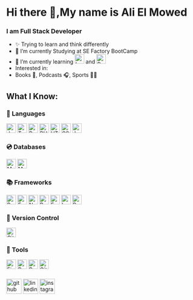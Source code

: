 # Hi there 👋,My name is Ali El Mowed
### I am Full Stack Developer

- ✨ Trying to learn and think differently
- 🔭 I’m currently Studying at SE Factory BootCamp 
- 🌱 I’m currently learning <img src="https://img.shields.io/badge/Laravel-FF2D20?style=for-the-badge&logo=laravel&logoColor=white" alt="Laravel logo" title="Laravel" height="25" /> and <img src="https://img.shields.io/badge/React-20232A?style=for-the-badge&logo=react&logoColor=61DAFB" alt="React logo" title="React" height="25" />
- Interested in:
-   Books 📖, Podcasts 🎧, Sports 🤾‍♀️

## What I Know:
### 📜 Languages
<img src="https://img.shields.io/badge/JavaScript-F7DF1E?style=for-the-badge&logo=javascript&logoColor=black" alt="JavaScript logo" title="JavaScript" height="25" />
<img src="https://img.shields.io/badge/TypeScript-007ACC?style=for-the-badge&logo=typescript&logoColor=white" alt="TypeScript logo" title="TypeScript" height="25" /> 
<img src="https://img.shields.io/badge/Python-3776AB?style=for-the-badge&logo=python&logoColor=white" alt="Python logo" title="Python" height="25" /> <img src="https://img.shields.io/badge/PHP-777BB4?style=for-the-badge&logo=php&logoColor=white" alt="PHP logo" title="PHP" height="25" /> <img src="https://img.shields.io/badge/HTML5-E34F26?style=for-the-badge&logo=html5&logoColor=white" alt="HTML 5 logo" title="HTML" height="25" /> <img src="https://img.shields.io/badge/CSS3-1572B6?style=for-the-badge&logo=css3&logoColor=white" alt="CSS3 logo" title="CSS3" height="25" /> <img src="https://img.shields.io/badge/Java-ED8B00?style=for-the-badge&logo=java&logoColor=white" alt="Java logo" title="Java" height="25" />

### 💿 Databases
<img src="https://img.shields.io/badge/MySQL-005C84?style=for-the-badge&logo=mysql&logoColor=white" alt="MySql logo" title="MySql" height="25" />
<img src="https://img.shields.io/badge/MongoDB-4EA94B?style=for-the-badge&logo=mongodb&logoColor=white" alt="MySql logo" title="MySql" height="25" />

### 📚 Frameworks
<img src="https://img.shields.io/badge/Bootstrap-563D7C?style=for-the-badge&logo=bootstrap&logoColor=white" alt="Bootstrap logo" title="Bootstrap" height="25" /> 
<img src="https://img.shields.io/badge/Expo-1B1F23?style=for-the-badge&logo=expo&logoColor=white" alt="Expo logo" title="Expo" height="25" />
<img src="https://img.shields.io/badge/Node.js-339933?style=for-the-badge&logo=nodedotjs&logoColor=white" alt="Nodejs logo" title="Nodejs" height="25" />
<img src="https://img.shields.io/badge/React-20232A?style=for-the-badge&logo=react&logoColor=61DAFB" alt="React logo" title="React" height="25" />
<img src="https://img.shields.io/badge/Express.js-000000?style=for-the-badge&logo=express&logoColor=white" alt="Express logo" title="Express" height="25" />
<img src="https://img.shields.io/badge/Laravel-FF2D20?style=for-the-badge&logo=laravel&logoColor=white" alt="Laravel logo" title="Laravel" height="25" />
<img src="https://img.shields.io/badge/React_Native-20232A?style=for-the-badge&logo=react&logoColor=61DAFB" alt="React-Native logo" title="React-native" height="25" />

### 🔩 Version Control
<img src="https://img.shields.io/badge/GIT-E44C30?style=for-the-badge&logo=git&logoColor=white" alt="Git logo" title="Git" height="25" />

### 🔩 Tools
<img src="https://img.shields.io/badge/Figma-F24E1E?style=for-the-badge&logo=figma&logoColor=white" alt="Figma logo" title="Figma" height="25" />
<img src="https://img.shields.io/badge/Postman-FF6C37?style=for-the-badge&logo=Postman&logoColor=white" alt="Postman logo" title="Postman" height="25" />
<img src="https://img.shields.io/badge/Redux-593D88?style=for-the-badge&logo=redux&logoColor=white" alt="Redux logo" title="Redux" height="25" />
<img src="https://img.shields.io/badge/GitHub-100000?style=for-the-badge&logo=github&logoColor=white" alt="Github logo" title="Github" height="25" />


###
[<img src='https://cdn.jsdelivr.net/npm/simple-icons@3.0.1/icons/github.svg' alt='github' height='40'>](https://github.com/AliElMowed)  [<img src='https://cdn.jsdelivr.net/npm/simple-icons@3.0.1/icons/linkedin.svg' alt='linkedin' height='40'>](https://www.linkedin.com/in/ali-el-mowed-26a42a206/)  [<img src='https://cdn.jsdelivr.net/npm/simple-icons@3.0.1/icons/instagram.svg' alt='instagram' height='40'>](https://www.instagram.com/alialmowed/)  

